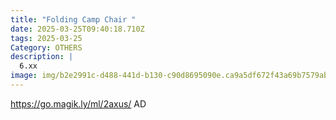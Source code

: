 ```yaml
---
title: "Folding Camp Chair "
date: 2025-03-25T09:40:18.710Z
tags: 2025-03-25
Category: OTHERS
description: |
  6.xx
image: img/b2e2991c-d488-441d-b130-c90d8695090e.ca9a5df672f43a69b7579abe19538514.webp
---
```

https://go.magik.ly/ml/2axus/
AD